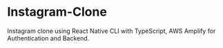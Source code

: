 # Instagram-Clone

Instagram clone using React Native CLI with TypeScript, AWS Amplify for Authentication and Backend.
